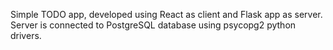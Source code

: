 Simple TODO app, developed using React as client and Flask app as server. Server is connected to PostgreSQL database using psycopg2 python drivers.
